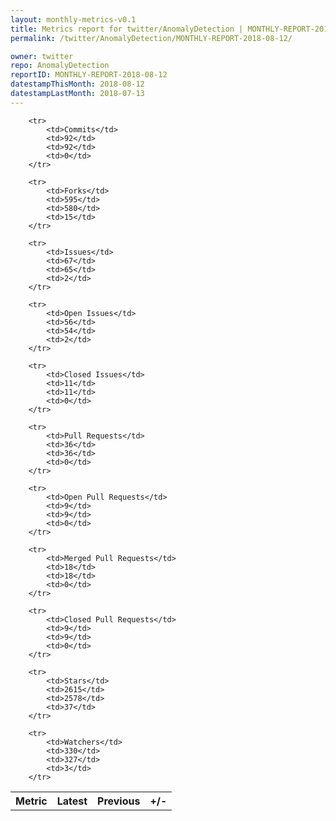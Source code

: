 ```yaml
---
layout: monthly-metrics-v0.1
title: Metrics report for twitter/AnomalyDetection | MONTHLY-REPORT-2018-08-12 | 2018-08-12
permalink: /twitter/AnomalyDetection/MONTHLY-REPORT-2018-08-12/

owner: twitter
repo: AnomalyDetection
reportID: MONTHLY-REPORT-2018-08-12
datestampThisMonth: 2018-08-12
datestampLastMonth: 2018-07-13
---
```



<table style="width: 100%;">
    <tr>
        <th>Metric</th>
        <th>Latest</th>
        <th>Previous</th>
        <th>+/-</th>
    </tr>

        <tr>
            <td>Commits</td>
            <td>92</td>
            <td>92</td>
            <td>0</td>
        </tr>
        
        <tr>
            <td>Forks</td>
            <td>595</td>
            <td>580</td>
            <td>15</td>
        </tr>
        
        <tr>
            <td>Issues</td>
            <td>67</td>
            <td>65</td>
            <td>2</td>
        </tr>
        
        <tr>
            <td>Open Issues</td>
            <td>56</td>
            <td>54</td>
            <td>2</td>
        </tr>
        
        <tr>
            <td>Closed Issues</td>
            <td>11</td>
            <td>11</td>
            <td>0</td>
        </tr>
        
        <tr>
            <td>Pull Requests</td>
            <td>36</td>
            <td>36</td>
            <td>0</td>
        </tr>
        
        <tr>
            <td>Open Pull Requests</td>
            <td>9</td>
            <td>9</td>
            <td>0</td>
        </tr>
        
        <tr>
            <td>Merged Pull Requests</td>
            <td>18</td>
            <td>18</td>
            <td>0</td>
        </tr>
        
        <tr>
            <td>Closed Pull Requests</td>
            <td>9</td>
            <td>9</td>
            <td>0</td>
        </tr>
        
        <tr>
            <td>Stars</td>
            <td>2615</td>
            <td>2578</td>
            <td>37</td>
        </tr>
        
        <tr>
            <td>Watchers</td>
            <td>330</td>
            <td>327</td>
            <td>3</td>
        </tr>
        
</table>
